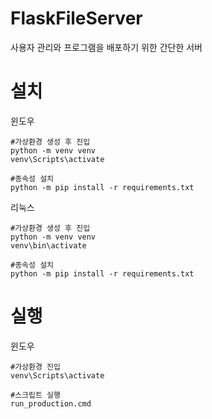 # FlaskFileServer
사용자 관리와 프로그램을 배포하기 위한 간단한 서버

# 설치

윈도우  
```
#가상환경 생성 후 진입
python -m venv venv
venv\Scripts\activate

#종속성 설치
python -m pip install -r requirements.txt

```

리눅스  
```
#가상환경 생성 후 진입
python -m venv venv
venv\bin\activate

#종속성 설치
python -m pip install -r requirements.txt

```


# 실행

윈도우
```
#가상환경 진입
venv\Scripts\activate

#스크립트 실행
run_production.cmd
```

